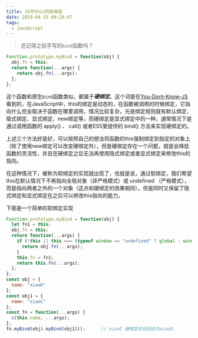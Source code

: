 ```yaml
---
title: JS中this的软绑定
date: 2019-04-15 00:24:47
tags:
  - JavaScript
---
```


> 还记得之前手写的`bind`函数吗？
>

```js
Function.prototype.myBind = function(obj) {
  obj.fn = this;
  return function(...args) {
    return obj.fn(...args);
  };
};
```

这个函数和原生`bind`函数类似，都属于***硬绑定***。这个词是在[You-Dont-Know-JS](<https://github.com/CuiFi/You-Dont-Know-JS-CN>)看到的，在JavaScript中，this的绑定是动态的，在函数被调用的时候绑定，它指向什么完全取决于函数在哪里调用，情况比较复杂，光是绑定规则就有默认绑定、隐式绑定、显式绑定、new绑定等，而硬绑定是显式绑定中的一种，通常情况下是通过调用函数的 apply() 、 call() 或者ES5里提供的 bind() 方法来实现硬绑定的。

上述三个方法好是好，可以按照自己的想法将函数的this强制绑定到指定的对象上（除了使用new绑定可以改变硬绑定外），但是硬绑定存在一个问题，就是会降低函数的灵活性，并且在硬绑定之后无法再使用隐式绑定或者显式绑定来修改this的指向。

在这种情况下，被称为软绑定的实现就出现了，也就是说，通过软绑定，我们希望this在默认情况下不再指向全局对象（非严格模式）或 undefined （严格模式），而是指向两者之外的一个对象（这点和硬绑定的效果相同），但是同时又保留了隐式绑定和显式绑定在之后可以修改this指向的能力。

下面是一个简单的软绑定实现

```js
Function.prototype.myBind = function(obj) {
  let fn1 = this;
  obj.fn = this;
  return function(...args) {
    if (!this || this === (typeof window == "undefined" ? global : window)) {
      return obj.fn(...args);
    }
    this.fn = fn1;
    return this.fn(...args);
  };
};
const obj = {
  name: "xiaoD"
};
const obj1 = {
  name: "xiaoC"
};
const fn = function(...args) {
  c(this.name, ...args);
};
fn.myBind(obj).myBind(obj1)();		// xiaoC 硬绑定的话则还为xiaoD
```

